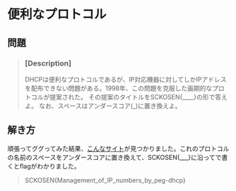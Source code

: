 # 便利なプロトコル
## 問題
> ### [Description]
> DHCPは便利なプロトコルであるが、IP対応機器に対してしかIPアドレスを配布できない問題がある。1998年、この問題を克服した画期的なプロトコルが提案された。
その提案のタイトルをSCKOSEN{____}の形で答えよ。
なお、スペースはアンダースコア(\_)に置き換えよ。

## 解き方
頑張ってググってみた結果、[こんなサイト](http://www.kt.rim.or.jp/~ksk/joke-RFC/rfc2322j.txt)が見つかりました。これのプロトコルの名前のスペースをアンダースコアに置き換えて、SCKOSEN{\___}に沿ってで書くとflagがわかりました。

> SCKOSEN{Management_of_IP_numbers_by_peg-dhcp}
